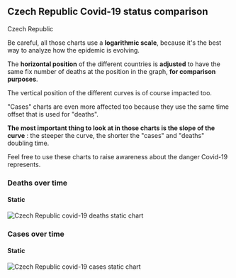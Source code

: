 ## Czech Republic Covid-19 status comparison 

Czech Republic



Be careful, all those charts use a **logarithmic scale**, because it's the best way to analyze how the epidemic is evolving.
 
The **horizontal position** of the different countries is **adjusted** to have the same fix number of deaths at the position in the graph, **for comparison purposes**.

The vertical position of the different curves is of course impacted too.

"Cases" charts are even more affected too because they use the same time offset that is used for "deaths".

**The most important thing to look at in those charts is the slope of the curve** : the steeper the curve, the shorter the "cases" and "deaths" doubling time.

Feel free to use these charts to raise awareness about the danger Covid-19 represents. 


 
### Deaths over time
 
#### Static
![Czech Republic covid-19 deaths static chart](https://raw.githubusercontent.com/madlag/coronavirus_study/master/notebooks/graphs/2020-03-25/countries/Czech_Republic/2020-03-25_Czech_Republic_deaths.png "Czech Republic covid-19 deaths static chart")   

 
### Cases over time
 
#### Static
![Czech Republic covid-19 cases static chart](https://raw.githubusercontent.com/madlag/coronavirus_study/master/notebooks/graphs/2020-03-25/countries/Czech_Republic/2020-03-25_Czech_Republic_cases.png "Czech Republic covid-19 cases static chart")   

